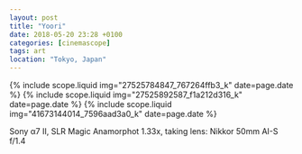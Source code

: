 ```yaml
---
layout: post
title: "Yoori"
date: 2018-05-20 23:28 +0100
categories: [cinemascope]
tags: art
location: "Tokyo, Japan"
---
```


{% include scope.liquid img="27525784847_767264ffb3_k" date=page.date %}
{% include scope.liquid img="27525892587_f1a212d316_k" date=page.date %}
{% include scope.liquid img="41673144014_7596aad3a0_k" date=page.date %}

Sony α7 II, SLR Magic Anamorphot 1.33x, taking lens: Nikkor 50mm AI-S f/1.4

